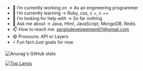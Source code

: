 
- 🔭 I’m currently working on -> As an engineering programmer
- 🌱 I’m currently learning -> Ruby, css, c +, c ++
- 🤔 I’m looking for help with -> So far nothing
- 💬 Ask me about -> Java, Html, JavaScript, MongoDB, Redis
- 📫 How to reach me: sergiodevelopement01@gmail.com
- 😄 Pronouns: API or Layers
- ⚡ Fun fact:Just goals for now

 ![Anurag's GitHub stats](https://github-readme-stats.vercel.app/api?username=ApiDevs&show_icons=true&theme=radical)
 
 [![Top Langs](https://github-readme-stats.vercel.app/api/top-langs/?username=ApiDevs&layout=compact)](https://github.com/ApiDevs/github-readme-stats)
 
